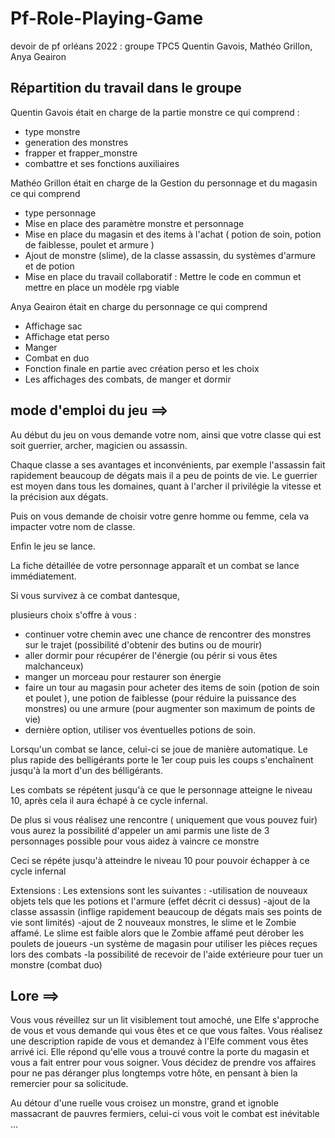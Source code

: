 # Pf-Role-Playing-Game

devoir de pf orléans 2022 : groupe TPC5
Quentin Gavois, Mathéo Grillon, Anya Geairon

## Répartition du travail dans le groupe

Quentin Gavois était en charge de la partie monstre ce qui comprend :
  - type monstre
  - generation des monstres
  - frapper et frapper_monstre
  - combattre et ses fonctions auxiliaires
  
 Mathéo Grillon était en charge de la Gestion du personnage et du magasin ce qui comprend
  - type personnage
  - Mise en place des paramètre monstre et personnage
  - Mise en place du magasin et des items à l'achat ( potion de soin, potion de faiblesse, poulet et armure )
  - Ajout de monstre (slime), de la classe assassin, du systèmes d'armure et de potion
  - Mise en place du travail collaboratif : Mettre le code en commun et mettre en place un modèle rpg viable

 Anya Geairon était en charge du personnage ce qui comprend
  - Affichage sac
  - Affichage etat perso
  - Manger 
  - Combat en duo
  - Fonction finale en partie avec création perso et les choix 
  - Les affichages des combats, de manger et dormir
    
    
    
## mode d'emploi du jeu ==>

Au début du jeu on vous demande votre nom, ainsi que votre classe qui est soit guerrier, archer, magicien ou assassin.

Chaque classe a ses avantages et inconvénients, par exemple l'assassin fait rapidement beaucoup de dégats mais il a peu de points de vie.
Le guerrier est moyen dans tous les domaines, quant à l'archer il privilégie la vitesse et la précision aux dégats.

Puis on vous demande de choisir votre genre homme ou femme, cela va impacter votre nom de classe.

Enfin le jeu se lance.

La fiche détaillée de votre personnage apparaît et un combat se lance immédiatement.

Si vous survivez à ce combat dantesque,

plusieurs choix s'offre à vous :
- continuer votre chemin avec une chance de rencontrer des monstres sur le trajet (possibilité d'obtenir des butins ou de mourir)
- aller dormir pour récupérer de l'énergie (ou périr si vous êtes malchanceux)
- manger un morceau pour restaurer son énergie
- faire un tour au magasin pour acheter des items de soin (potion de soin et poulet ), une potion de faiblesse (pour réduire la puissance des monstres) ou une armure (pour augmenter son maximum de points de vie)
- dernière option, utiliser vos éventuelles potions de soin.
    
 Lorsqu'un combat se lance, celui-ci se joue de manière automatique. Le plus rapide des belligérants porte le 1er coup
 puis les coups s'enchaînent jusqu'à la mort d'un des bélligérants.
 
Les combats se répétent jusqu'à ce que le personnage atteigne le niveau 10, après cela il aura échapé à ce cycle infernal.
 
 De plus si vous réalisez une rencontre ( uniquement que vous pouvez fuir) vous aurez la possibilité d'appeler un ami parmis une liste de 3 personnages possible pour vous aidez à vaincre ce monstre
 
 Ceci se répéte jusqu'à atteindre le niveau 10 pour pouvoir échapper à ce cycle infernal
 
 Extensions :
 Les extensions sont les suivantes :
 -utilisation de nouveaux objets tels que les potions et l'armure (effet décrit ci dessus)
 -ajout de la classe assassin (inflige rapidement beaucoup de dégats mais ses points de vie sont limités)
 -ajout de 2 nouveaux monstres, le slime et le Zombie affamé. Le slime est faible alors que le Zombie affamé peut dérober les poulets de joueurs
 -un système de magasin pour utiliser les pièces reçues lors des combats
 -la possibilité de recevoir de l'aide extérieure pour tuer un monstre (combat duo)
 
 ## Lore  ==>
 
  Vous vous réveillez sur un lit visiblement tout amoché, une Elfe s'approche de vous et vous demande qui vous êtes et ce que vous faîtes. Vous réalisez une description rapide de vous et demandez à l'Elfe comment vous êtes arrivé ici.
Elle répond qu'elle vous a trouvé contre la porte du magasin et vous a fait entrer pour vous soigner.
Vous décidez de prendre vos affaires pour ne pas déranger plus longtemps votre hôte, en pensant à bien la remercier pour sa solicitude.

Au détour d'une ruelle vous croisez un monstre, grand et ignoble massacrant de pauvres fermiers, celui-ci vous voit le combat est inévitable ...
